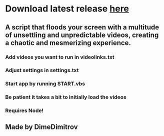 # Download latest release [here](https://github.com/DimeDimitrov/cursed-videos-pandemonium/releases/tag/v1.0)

## A script that floods your screen with a multitude of unsettling and unpredictable videos, creating a chaotic and mesmerizing experience.

### Add videos you want to run in videolinks.txt

### Adjust settings in settings.txt

### Start app by running START.vbs

### Be patient it takes a bit to initially load the videos

### Requires Node!

## Made by DimeDimitrov
